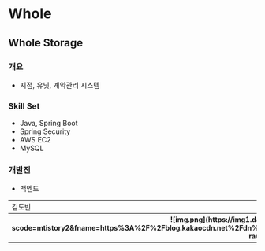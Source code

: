 # Whole

## Whole Storage

### 개요

- 지점, 유닛, 계약관리 시스템

### Skill Set

- Java, Spring Boot
- Spring Security
- AWS EC2
- MySQL

### 개발진

- 백엔드

<table>
<tr>
<td>김도빈</td>
<td>석규환</td>
</tr>
<tr>
<th>![img.png](https://img1.daumcdn.net/thumb/R1280x0/?scode=mtistory2&fname=https%3A%2F%2Fblog.kakaocdn.net%2Fdn%2FbBLVn5%2FbtqCQ31hFxc%2FOWrBnpuGJiMMQg9JnJAz3K%2Fimg.png?raw=true)</th>
<th>![img.png](https://github.com/truespring/Team_Project/blob/master/%ED%8C%80%20%ED%94%84%EB%A1%9C%EC%A0%9D%ED%8A%B8%20%EC%82%AC%EC%A7%84/%EC%84%9D%EA%B7%9C%ED%99%98.jpg?raw=true)</th>
</tr>
</table>
